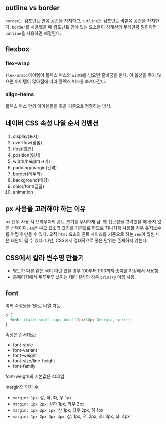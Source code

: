 ## outline vs border

`border`는 컴포넌트 안쪽 공간을 차지하고, `outline`은 컴포넌트 바깥쪽 공간을 차지한다. `border`를 사용했을 때 컴포넌트 안에 있는 요소들이 경계선의 두께만큼 밀린다면 `outline`을 사용하면 해결된다.

## flexbox

### flex-wrap

`flex-wrap`: 아이템이 플렉스 박스의 `width`를 넘으면 줄바꿈을 한다. 이 옵션을 주지 않으면 아이템이 많아짐에 따라 플렉스 박스를 빠져나간다.

### align-items

플렉스 박스 안의 아이템들을 축을 기준으로 정렬하는 방식.

## 네이버 CSS 속성 나열 순서 컨벤션

1. display(표시)
2. overflow(넘침)
3. float(흐름)
4. position(위치)
5. width/height(크기)
6. padding/margin(간격)
7. border(테두리)
8. background(배경)
9. color/font(글꼴)
10. animation

## px 사용을 고려해야 하는 이유

px 단위 사용 시 브라우저의 폰트 크기를 무시하게 됨. 웹 접근성을 고려했을 때 좋지 않은 선택이다. `em`은 부모 요소의 크기를 기준으로 하므로 지나치게 사용할 경우 유지보수를 어렵게 만들 수 있다. 오직 `html` 요소의 폰트 사이즈를 기준으로 하는 `rem`이 훨씬 나은 대안이 될 수 있다. 다만, CSS에서 절대적으로 좋은 단위는 존재하지 않는다.

## CSS에서 칼라 변수명 만들기

- 명도가 다른 같은 색이 여럿 있을 경우 100부터 900까지 숫자를 지정해서 사용함.
- 홈페이지에서 두루두루 쓰이는 테마 칼라의 경우 `primary` 이름 사용.

## font

여러 속성들을 1줄로 나열 가능.

```css
p {
  font: italic small-caps bold 12px/30px Georgia, serif;
}
```

속성은 순서대로:

- font-style
- font-variant
- font-weight
- font-size/line-height
- font-family

font-weigth의 기본값은 400임.

margin의 인자 수:

- `margin: 1px`: 상, 하, 좌, 우 1px
- `margin: 1px 2px`: 상하 1px, 좌우 2px
- `margin: 1px 2px 1px`: 상 1px, 좌우 2px, 하 1px
- `margin: 1px 2px 3px 4px`: 상: 1px, 우: 2px, 하: 3px, 좌: 4px
